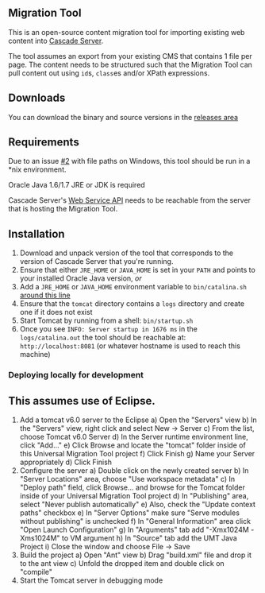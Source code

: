 ## Migration Tool

This is an open-source content migration tool for importing existing web content into [Cascade Server](http://www.hannonhill.com/products/).

The tool assumes an export from your existing CMS that contains 1 file per page. The content needs to be structured such that the Migration Tool can pull content out using `id`s, `class`es and/or XPath expressions.

## Downloads

You can download the binary and source versions in the [releases area](https://github.com/hannonhill/Universal-Migration-Tool/releases)

## Requirements

Due to an issue [#2](https://github.com/hannonhill/Universal-Migration-Tool/issues/2) with file paths on Windows, this tool should be run in a *nix environment.

Oracle Java 1.6/1.7 JRE or JDK is required

Cascade Server's [Web Service API](http://www.hannonhill.com/kb/Web-Services/) needs to be reachable from the server that is hosting the Migration Tool.

## Installation

1. Download and unpack version of the tool that corresponds to the version of Cascade Server that you're running.
1. Ensure that either `JRE_HOME` or `JAVA_HOME` is set in your `PATH` and points to your installed Oracle Java version, _or_
1. Add a `JRE_HOME` or `JAVA_HOME` environment variable to `bin/catalina.sh` [around this line](https://github.com/hannonhill/Universal-Migration-Tool/blob/7f4f551f7c4f36c8155b48113ad2ad5fc37ffc8c/tomcat/bin/catalina.sh#L81)
1. Ensure that the `tomcat` directory contains a `logs` directory and create one if it does not exist
1. Start Tomcat by running from a shell: `bin/startup.sh`
1. Once you see `INFO: Server startup in 1676 ms` in the `logs/catalina.out` the tool should be reachable at: `http://localhost:8081` (or whatever hostname is used to reach this machine)


### Deploying locally for development

This assumes use of Eclipse.
------------------------------------

1. Add a tomcat v6.0 server to the Eclipse
  a) Open the "Servers" view
  b) In the "Servers" view, right click and select New -> Server
  c) From the list, choose Tomcat v6.0 Server
  d) In the Server runtime environment line, click "Add..."
  e) Click Browse and locate the "tomcat" folder inside of this Universal Migration Tool project
  f) Click Finish
  g) Name your Server appropriately
  d) Click Finish
2. Configure the server
  a) Double click on the newly created server
  b) In "Server Locations" area, choose "Use workspace metadata"
  c) In "Deploy path" field, click Browse... and browse for the Tomcat folder inside of your Universal Migration Tool project
  d) In "Publishing" area, select "Never publish automatically"
  e) Also, check the "Update context paths" checkbox
  e) In "Server Options" make sure "Serve modules without publishing" is unchecked
  f) In "General Information" area click "Open Launch Configuration"
  g) In "Arguments" tab add "-Xmx1024M -Xms1024M" to VM argument
  h) In "Source" tab add the UMT Java Project
  i) Close the window and choose File -> Save
3. Build the project
  a) Open "Ant" view
  b) Drag "build.xml" file and drop it to the ant view
  c) Unfold the dropped item and double click on "compile"
4. Start the Tomcat server in debugging mode

